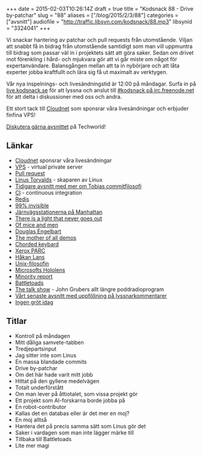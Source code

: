 +++
date = 2015-02-03T10:26:14Z
draft = true
title = "Kodsnack 88 - Drive by-patchar"
slug = "88"
aliases = ["/blog/2015/2/3/88"]
categories = ["avsnitt"]
audiofile = "http://traffic.libsyn.com/kodsnack/88.mp3"
libsynid = "3324041"
+++

Vi snackar hantering av patchar och pull requests från utomstående. Viljan att snabbt få in bidrag från utomstående samtidigt som man vill uppmuntra till bidrag som passar väl in i projektets sätt att göra saker. Sedan om drivet mot förenkling i hård- och mjukvara gör att vi går miste om något för expertanvändare. Balansgången mellan att ta in nybörjare och att låta experter jobba kraftfullt och lära sig få ut maximalt av verktygen.

Vår nya inspelnings- och livesändningstid är 12:00 på måndagar. Surfa in på [live.kodsnack.se](http://live.kodsnack.se) för att lyssna och anslut till [#kodsnack på irc.freenode.net](irc://irc.freenode.net:+7000/kodsnack) för att delta i diskussioner med oss och andra.

Ett stort tack till [Cloudnet](http://www.cloudnet.se) som sponsrar våra livesändningar och erbjuder finfina VPS!

[Diskutera gärna avsnittet]() på Techworld!

## Länkar ##
* [Cloudnet](http://www.cloudnet.se) sponsrar våra livesändningar
* [VPS](http://en.wikipedia.org/wiki/Virtual_private_server) - virtual private server
* [Pull request](http://oss-watch.ac.uk/resources/pullrequest)
* [Linus Torvalds](http://en.wikipedia.org/wiki/Linus_Torvalds) - skaparen av Linux
* [Tidigare avsnitt med mer om Tobias commitfilosofi](http://kodsnack.se/3/)
* [CI](http://en.wikipedia.org/wiki/Continuous_integration) - continuous integration
* [Redis](http://en.wikipedia.org/wiki/Redis)
* [99% invisible](http://99percentinvisible.org/)
* [Järnvägsstationerna på Manhattan](http://99percentinvisible.org/episode/penn-station-sucks/)
* [There is a light that never goes out](http://99percentinvisible.org/episode/there-is-a-light-that-never-goes-out/)
* [Of mice and men](http://99percentinvisible.org/episode/of-mice-and-men/)
* [Douglas Engelbart](http://en.wikipedia.org/wiki/Douglas_Engelbart)
* [The mother of all demos](http://en.wikipedia.org/wiki/The_Mother_of_All_Demos)
* [Chorded keybard](http://en.wikipedia.org/wiki/Chorded_keyboard)
* [Xerox PARC](http://en.wikipedia.org/wiki/PARC_%28company%29)
* [Håkan Lans](http://en.wikipedia.org/wiki/H%C3%A5kan_Lans)
* [Unix-filosofin](http://en.wikipedia.org/wiki/Unix_philosophy)
* [Microsofts Hololens](http://www.microsoft.com/microsoft-hololens/en-us)
* [Minority report](http://en.wikipedia.org/wiki/Minority_Report_%28film%29)
* [Battletoads](http://en.wikipedia.org/wiki/Battletoads_%28video_game%29)
* [The talk show](http://daringfireball.net/thetalkshow/) - John Grubers allt längre poddradioprogram
* [Vårt senaste avsnitt med uppföljning på lyssnarkommentarer](http://kodsnack.se/86/)
* [Ingen gröt idag](http://appsnack.se/avsnitt/151-idag-fr-vi-snacka-om-appleEnApple-podcastfrnAppSnack)

## Titlar ##
* Kontroll på måndagen
* Mitt dåliga samvete-tabben
* Tredjepartsinput
* Jag sitter inte som Linus
* En massa blandade commits
* Drive by-patchar
* Om det här hade varit mitt jobb
* Hittat på den gyllene medelvägen
* Totalt  underförstått
* Om man lever på åttiotalet, som vissa projekt gör
* Ett projekt som AI-forskarna borde jobba på
* En robot-contributor
* Kallas det en databas eller är det mer en moj?
* En moj alltså
* Hantera det på precis samma sätt som Linus gör det
* Saker i vardagen som man inte lägger märke till
* Tillbaka till Battletoads
* Lite mer magi